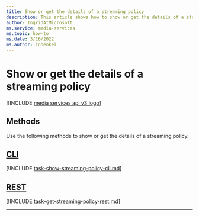 ```yaml
---
title: Show or get the details of a streaming policy
description: This article shows how to show or get the details of a streaming policy.
author: IngridAtMicrosoft
ms.service: media-services
ms.topic: how-to
ms.date: 3/16/2022
ms.author: inhenkel
---
```


# Show or get the details of a streaming policy

[!INCLUDE [media services api v3 logo](./includes/v3-hr.md)]

## Methods

Use the following methods to show or get the details of a streaming policy.

## [CLI](#tab/cli/)

[!INCLUDE [task-show-streaming-policy-cli.md](./includes/task-show-streaming-policy-cli.md)]

## [REST](#tab/rest/)

[!INCLUDE [task-get-streaming-policy-rest.md](./includes/task-get-streaming-policy-rest.md)]

---
